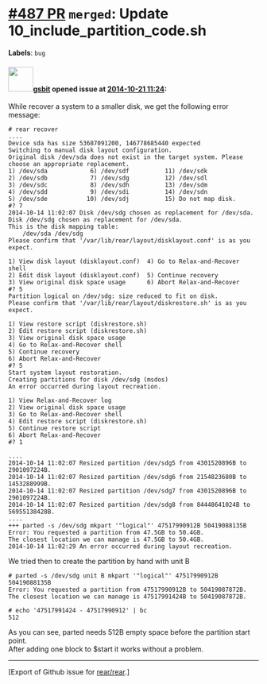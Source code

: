 [\#487 PR](https://github.com/rear/rear/pull/487) `merged`: Update 10\_include\_partition\_code.sh
==================================================================================================

**Labels**: `bug`

#### <img src="https://avatars.githubusercontent.com/u/8384534?v=4" width="50">[gsbit](https://github.com/gsbit) opened issue at [2014-10-21 11:24](https://github.com/rear/rear/pull/487):

While recover a system to a smaller disk, we get the following error
message:

    # rear recover
    ....
    Device sda has size 53687091200, 146778685440 expected
    Switching to manual disk layout configuration.
    Original disk /dev/sda does not exist in the target system. Please choose an appropriate replacement.
    1) /dev/sda            6) /dev/sdf          11) /dev/sdk
    2) /dev/sdb            7) /dev/sdg          12) /dev/sdl
    3) /dev/sdc            8) /dev/sdh          13) /dev/sdm
    4) /dev/sdd            9) /dev/sdi          14) /dev/sdn
    5) /dev/sde           10) /dev/sdj          15) Do not map disk.
    #? 7
    2014-10-14 11:02:07 Disk /dev/sdg chosen as replacement for /dev/sda.
    Disk /dev/sdg chosen as replacement for /dev/sda.
    This is the disk mapping table:
        /dev/sda /dev/sdg
    Please confirm that '/var/lib/rear/layout/disklayout.conf' is as you expect.

    1) View disk layout (disklayout.conf)  4) Go to Relax-and-Recover shell
    2) Edit disk layout (disklayout.conf)  5) Continue recovery
    3) View original disk space usage      6) Abort Relax-and-Recover
    #? 5
    Partition logical on /dev/sdg: size reduced to fit on disk.
    Please confirm that '/var/lib/rear/layout/diskrestore.sh' is as you expect.

    1) View restore script (diskrestore.sh)
    2) Edit restore script (diskrestore.sh)
    3) View original disk space usage
    4) Go to Relax-and-Recover shell
    5) Continue recovery
    6) Abort Relax-and-Recover
    #? 5
    Start system layout restoration.
    Creating partitions for disk /dev/sdg (msdos)
    An error occurred during layout recreation.

    1) View Relax-and-Recover log
    2) View original disk space usage
    3) Go to Relax-and-Recover shell
    4) Edit restore script (diskrestore.sh)
    5) Continue restore script
    6) Abort Relax-and-Recover
    #? 1

    ....
    2014-10-14 11:02:07 Resized partition /dev/sdg5 from 4301520896B to 2901097224B.
    2014-10-14 11:02:07 Resized partition /dev/sdg6 from 2154823680B to 1453288999B.
    2014-10-14 11:02:07 Resized partition /dev/sdg7 from 4301520896B to 2901097224B.
    2014-10-14 11:02:07 Resized partition /dev/sdg8 from 84448641024B to 56955138428B.
    ....
    +++ parted -s /dev/sdg mkpart '"logical"' 47517990912B 50419088135B
    Error: You requested a partition from 47.5GB to 50.4GB.
    The closest location we can manage is 47.5GB to 50.4GB.
    2014-10-14 11:02:29 An error occurred during layout recreation.

We tried then to create the partition by hand with unit B

    # parted -s /dev/sdg unit B mkpart '"logical"' 47517990912B 50419088135B
    Error: You requested a partition from 47517990912B to 50419087872B.
    The closest location we can manage is 47517991424B to 50419087872B.

    # echo '47517991424 - 47517990912' | bc
    512

As you can see, parted needs 512B empty space before the partition start
point.  
After adding one block to $start it works without a problem.

------------------------------------------------------------------------

\[Export of Github issue for
[rear/rear](https://github.com/rear/rear).\]
